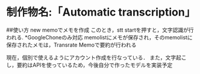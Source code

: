 # 制作物名:「Automatic transcription」

##使い方
new memoでメモを作成
このとき，stt startを押すと，文字認識が行われる.
*GoogleChoneのみ対応
memolistにメモが保存され，そのmemolistに保存されたメモは，Transrate Memoで要約が行われる

現在，個別で使えるようにアカウント作成を行なっている．
また，文字起こし，要約はAPIを使っているため，今後自分で作ったモデルを実装予定
